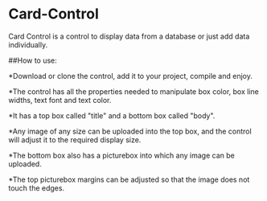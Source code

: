 # Card-Control
Card Control is a control to display data from a database or just add data individually.

##How to use:

*Download or clone the control, add it to your project, compile and enjoy.

*The control has all the properties needed to manipulate box color, box line widths, text font and text color.

*It has a top box called "title" and a bottom box called "body".

*Any image of any size can be uploaded into the top box, and the control will adjust it to the required display size.

*The bottom box also has a picturebox into which any image can be uploaded.

*The top picturebox margins can be adjusted so that the image does not touch the edges.

